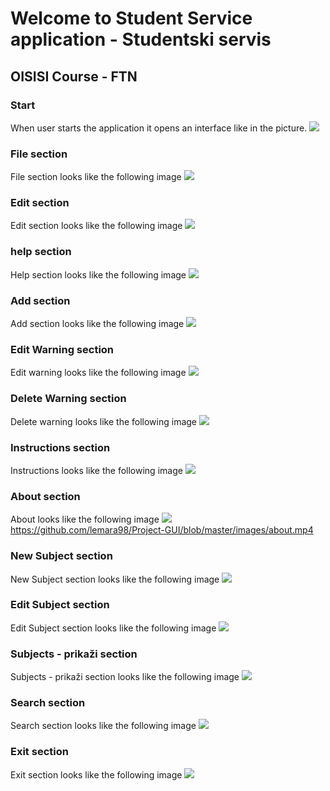 # Welcome to Student Service application - Studentski servis

## OISISI Course - FTN

### Start
When user starts the application it opens an interface like in the picture.
![](https://github.com/lemara98/Project-GUI/blob/master/images/start.png)
<br/>

### File section
File section looks like the following image
![](https://github.com/lemara98/Project-GUI/blob/master/images/file.png)
<br/>

### Edit section
Edit section looks like the following image
![](https://github.com/lemara98/Project-GUI/blob/master/images/edit.png)
<br/>

### help section
Help section looks like the following image
![](https://github.com/lemara98/Project-GUI/blob/master/images/help.png)
<br/>

### Add section
Add section looks like the following image
![](https://github.com/lemara98/Project-GUI/blob/master/images/add.png)
<br/>

### Edit Warning section
Edit warning looks like the following image
![](https://github.com/lemara98/Project-GUI/blob/master/images/edit_warning.png)
<br/>

### Delete Warning section
Delete warning looks like the following image
![](https://github.com/lemara98/Project-GUI/blob/master/images/delete_warning.png)
<br/>

### Instructions section
Instructions looks like the following image
![](https://github.com/lemara98/Project-GUI/blob/master/images/instructions.png)
<br/>

### About section
About looks like the following image
![](https://github.com/lemara98/Project-GUI/blob/master/images/about.png)
<br/>
https://github.com/lemara98/Project-GUI/blob/master/images/about.mp4
<br/>

### New Subject section
New Subject section looks like the following image
![](https://github.com/lemara98/Project-GUI/blob/master/images/new_subject.png)
<br/>

### Edit Subject section
Edit Subject section looks like the following image
![](https://github.com/lemara98/Project-GUI/blob/master/images/edit_subject.png)
<br/>

### Subjects - prikaži section
Subjects - prikaži section looks like the following image
![](https://github.com/lemara98/Project-GUI/blob/master/images/list_of_subjects.png)
<br/>

### Search section
Search section looks like the following image
![](https://github.com/lemara98/Project-GUI/blob/master/images/search.png)
<br/>

### Exit section
Exit section looks like the following image
![](https://github.com/lemara98/Project-GUI/blob/master/images/exit.png)
<br/>